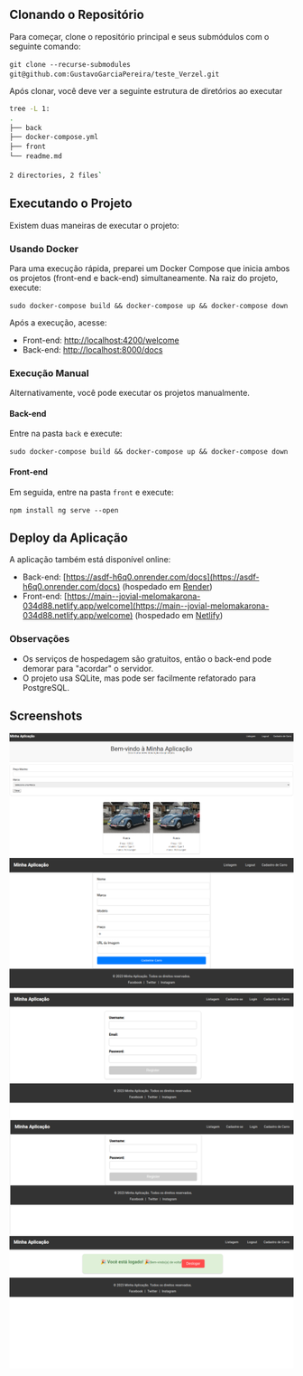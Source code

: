 ## Clonando o Repositório

Para começar, clone o repositório principal e seus submódulos com o seguinte comando:


`git clone --recurse-submodules git@github.com:GustavoGarciaPereira/teste_Verzel.git` 

Após clonar, você deve ver a seguinte estrutura de diretórios ao executar 
```bash
tree -L 1:
.
├── back
├── docker-compose.yml
├── front
└── readme.md

2 directories, 2 files` 
```
## Executando o Projeto

Existem duas maneiras de executar o projeto:

### Usando Docker

Para uma execução rápida, preparei um Docker Compose que inicia ambos os projetos (front-end e back-end) simultaneamente. Na raiz do projeto, execute:



`sudo docker-compose build && docker-compose up && docker-compose down` 

Após a execução, acesse:

-   Front-end: [http://localhost:4200/welcome](http://localhost:4200/welcome)
-   Back-end: [http://localhost:8000/docs](http://localhost:8000/docs)

### Execução Manual

Alternativamente, você pode executar os projetos manualmente.

#### Back-end

Entre na pasta `back` e execute:

`sudo docker-compose build && docker-compose up && docker-compose down` 

#### Front-end

Em seguida, entre na pasta `front` e execute:


`npm install
ng serve --open` 

## Deploy da Aplicação

A aplicação também está disponível online:

-   Back-end: [https://asdf-h6q0.onrender.com/docs](https://asdf-h6q0.onrender.com/docs) (hospedado em [Render](https://dashboard.render.com/))
-   Front-end: [https://main--jovial-melomakarona-034d88.netlify.app/welcome](https://main--jovial-melomakarona-034d88.netlify.app/welcome) (hospedado em [Netlify](https://app.netlify.com/))

### Observações

-   Os serviços de hospedagem são gratuitos, então o back-end pode demorar para "acordar" o servidor.
-   O projeto usa SQLite, mas pode ser facilmente refatorado para PostgreSQL.

## Screenshots

![Alt text](image.png)
![Alt text](image-1.png)
![Alt text](image-2.png)
![Alt text](image-3.png)
![Alt text](image-4.png)

